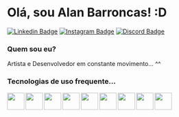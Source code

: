 # Olá, sou Alan Barroncas! :D

[![Linkedin Badge](https://img.shields.io/badge/-LinkedIn-blue?style=flat-square&logo=Linkedin&logoColor=white&link=https://www.linkedin.com/in/alan-barroncas/)](https://www.linkedin.com/in/alan-barroncas/)
[![Instagram Badge](https://img.shields.io/badge/-Instagram-red?style=flat-square&logo=Instagram&logoColor=white&link=https://www.instagram.com/hunter_prmts/)](https://www.instagram.com/hunter_prmts/)
[![Discord Badge](https://img.shields.io/badge/-Discord-darkblue?style=flat-square&logo=Discord&logoColor=white&link=https://img.shields.io/discord/Hunter#1866/)](https://img.shields.io/discord/Hunter#1866/)


### Quem sou eu?
Artista e Desenvolvedor em constante movimento... ^^

### Tecnologias de uso frequente...
<img align="left" src="https://cdn.jsdelivr.net/gh/devicons/devicon/icons/html5/html5-original.svg" width="40" height="40" />
<img align="left" src="https://cdn.jsdelivr.net/gh/devicons/devicon/icons/css3/css3-original.svg" width="40" height="40" />
<img align="left" src="https://cdn.jsdelivr.net/gh/devicons/devicon/icons/javascript/javascript-original.svg" width="40" height="40"/>
<img align="left" src="https://cdn.jsdelivr.net/gh/devicons/devicon/icons/git/git-original.svg" width="40" height="40"/>
<img align="left" src="https://cdn.jsdelivr.net/gh/devicons/devicon/icons/bootstrap/bootstrap-original.svg" width="40" height="40"/>
<img align="left" src="https://cdn.jsdelivr.net/gh/devicons/devicon/icons/angularjs/angularjs-original.svg" width="40" height="40"/>
<img align="left" src="https://cdn.jsdelivr.net/gh/devicons/devicon/icons/figma/figma-original.svg" width="40" height="40" />
<img align="left" src="https://cdn.jsdelivr.net/gh/devicons/devicon/icons/nodejs/nodejs-original.svg" width="40" height="40"/>
<img align="left" src="https://cdn.jsdelivr.net/gh/devicons/devicon/icons/npm/npm-original-wordmark.svg" width="40" height="40"/>



